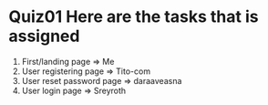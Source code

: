 # Quiz01 Here are the tasks that is assigned
1) First/landing page => Me
2) User registering page => Tito-com
3) User reset password page => daraaveasna
4) User login page => Sreyroth


